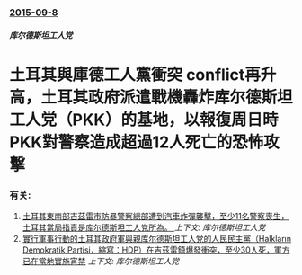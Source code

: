 ### [2015-09-8](/news/2015/09/8/index.md)

##### 库尔德斯坦工人党
# 土耳其與庫德工人黨衝突 conflict再升高，土耳其政府派遣戰機轟炸库尔德斯坦工人党（PKK）的基地，以報復周日時PKK對警察造成超過12人死亡的恐怖攻擊




### 有关:

1. [土耳其東南部吉茲雷市防暴警察總部遭到汽車炸彈襲擊，至少11名警察喪生，土耳其當局指責是库尔德斯坦工人党所為。 ](/news/2016/08/26/土耳其東南部吉茲雷市防暴警察總部遭到汽車炸彈襲擊-至少11名警察喪生-土耳其當局指責是库尔德斯坦工人党所為.md) _上下文: 库尔德斯坦工人党_
2. [實行軍事行動的土耳其政府軍與親库尔德斯坦工人党的人民民主黨（Halkların Demokratik Partisi，縮寫：HDP）在吉茲雷鎮爆發衝突，至少30人死，軍方已在當地實施宵禁](/news/2015/09/8/實行軍事行動的土耳其政府軍與親库尔德斯坦工人党的人民民主黨-Halkların-Demokratik-Partisi-縮.md) _上下文: 库尔德斯坦工人党_
